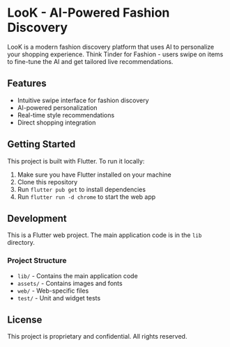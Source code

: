 # LooK - AI-Powered Fashion Discovery

LooK is a modern fashion discovery platform that uses AI to personalize your shopping experience. Think Tinder for Fashion - users swipe on items to fine-tune the AI and get tailored live recommendations.

## Features

- Intuitive swipe interface for fashion discovery
- AI-powered personalization
- Real-time style recommendations
- Direct shopping integration

## Getting Started

This project is built with Flutter. To run it locally:

1. Make sure you have Flutter installed on your machine
2. Clone this repository
3. Run `flutter pub get` to install dependencies
4. Run `flutter run -d chrome` to start the web app

## Development

This is a Flutter web project. The main application code is in the `lib` directory.

### Project Structure

- `lib/` - Contains the main application code
- `assets/` - Contains images and fonts
- `web/` - Web-specific files
- `test/` - Unit and widget tests

## License

This project is proprietary and confidential. All rights reserved.
